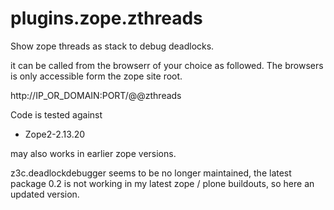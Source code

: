 plugins.zope.zthreads
=====================

Show zope threads as stack to debug deadlocks.

it can be called from the browserr of your choice as followed.
The browsers is only accessible form the zope site root.

http://IP_OR_DOMAIN:PORT/@@zthreads

Code is tested against

- Zope2-2.13.20

may also works in earlier zope versions.

z3c.deadlockdebugger seems to be no longer maintained, the latest package 0.2 is not working in my latest zope / plone buildouts, so here an updated version.